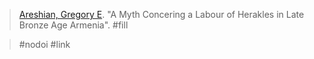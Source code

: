 > [Areshian, Gregory E](areshian.md). "A Myth Concering a Labour of Herakles in Late Bronze Age Armenia". #fill 

> #nodoi #link 